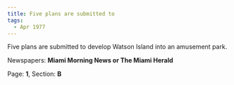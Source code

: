 ```yaml
---  
title: Five plans are submitted to  
tags:  
  - Apr 1977  
---  
```

  
Five plans are submitted to develop Watson Island into an amusement park.  
  
Newspapers: **Miami Morning News or The Miami Herald**  
  
Page: **1**, Section: **B** 
